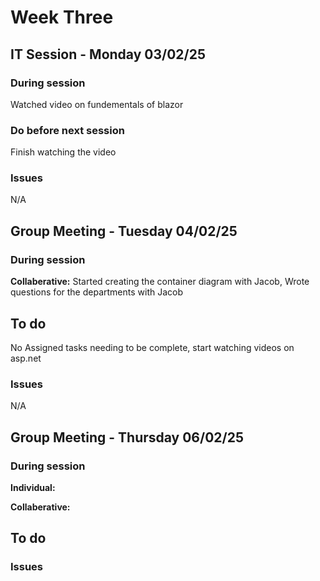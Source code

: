 # Week Three

## IT Session - Monday 03/02/25

### During session
Watched video on fundementals of blazor

### Do before next session
Finish watching the video

### Issues
N/A

## Group Meeting - Tuesday 04/02/25

### During session
**Collaberative:**
Started creating the container diagram with Jacob,
Wrote questions for the departments with Jacob

## To do
No Assigned tasks needing to be complete, start watching videos on asp.net

### Issues
N/A

## Group Meeting - Thursday 06/02/25

### During session
**Individual:**

**Collaberative:**

## To do

### Issues
